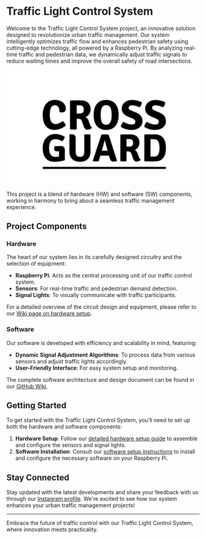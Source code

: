 # Traffic Light Control System

Welcome to the Traffic Light Control System project, an innovative solution designed to revolutionize urban traffic management. Our system intelligently optimizes traffic flow and enhances pedestrian safety using cutting-edge technology, all powered by a Raspberry Pi. By analyzing real-time traffic and pedestrian data, we dynamically adjust traffic signals to reduce waiting times and improve the overall safety of road intersections.

![Traffic Light Control System Logo](https://github.com/saleemhamo/traffic-light-system/blob/development/docs/LOGO.png)

This project is a blend of hardware (HW) and software (SW) components, working in harmony to bring about a seamless traffic management experience.

## Project Components

### Hardware

The heart of our system lies in its carefully designed circuitry and the selection of equipment:

- **Raspberry Pi**: Acts as the central processing unit of our traffic control system.
- **Sensors**: For real-time traffic and pedestrian demand detection.
- **Signal Lights**: To visually communicate with traffic participants.

For a detailed overview of the circuit design and equipment, please refer to our [Wiki page on hardware setup](<CIRCUIT_DETAILS_LINK>).

### Software

Our software is developed with efficiency and scalability in mind, featuring:

- **Dynamic Signal Adjustment Algorithms**: To process data from various sensors and adjust traffic lights accordingly.
- **User-Friendly Interface**: For easy system setup and monitoring.

The complete software architecture and design document can be found in our [GitHub Wiki](<DESIGN_DOCUMENT_LINK>).

## Getting Started

To get started with the Traffic Light Control System, you'll need to set up both the hardware and software components:

1. **Hardware Setup**: Follow our [detailed hardware setup guide](https://github.com/saleemhamo/traffic-light-system/wiki/Page-%233:-Implementation-Details#31-hardware-setup) to assemble and configure the sensors and signal lights.
2. **Software Installation**: Consult our [software setup instructions](https://github.com/saleemhamo/traffic-light-system/wiki/Page-%232:-Design-Document) to install and configure the necessary software on your Raspberry Pi.

## Stay Connected

Stay updated with the latest developments and share your feedback with us through our [Instagram profile](https://www.instagram.com/crossguard_2024). We're excited to see how our system enhances your urban traffic management projects!

---

Embrace the future of traffic control with our Traffic Light Control System, where innovation meets practicality.
